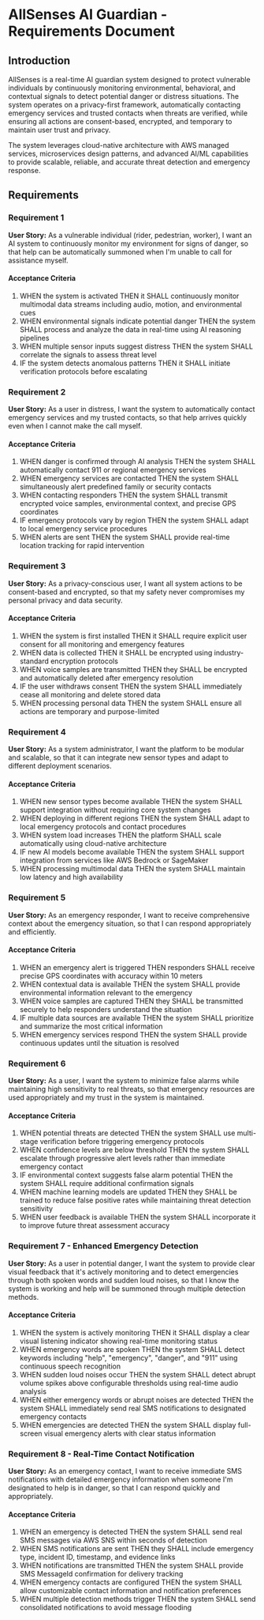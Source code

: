# AllSenses AI Guardian - Requirements Document

## Introduction

AllSenses is a real-time AI guardian system designed to protect vulnerable individuals by continuously monitoring environmental, behavioral, and contextual signals to detect potential danger or distress situations. The system operates on a privacy-first framework, automatically contacting emergency services and trusted contacts when threats are verified, while ensuring all actions are consent-based, encrypted, and temporary to maintain user trust and privacy.

The system leverages cloud-native architecture with AWS managed services, microservices design patterns, and advanced AI/ML capabilities to provide scalable, reliable, and accurate threat detection and emergency response.

## Requirements

### Requirement 1

**User Story:** As a vulnerable individual (rider, pedestrian, worker), I want an AI system to continuously monitor my environment for signs of danger, so that help can be automatically summoned when I'm unable to call for assistance myself.

#### Acceptance Criteria

1. WHEN the system is activated THEN it SHALL continuously monitor multimodal data streams including audio, motion, and environmental cues
2. WHEN environmental signals indicate potential danger THEN the system SHALL process and analyze the data in real-time using AI reasoning pipelines
3. WHEN multiple sensor inputs suggest distress THEN the system SHALL correlate the signals to assess threat level
4. IF the system detects anomalous patterns THEN it SHALL initiate verification protocols before escalating

### Requirement 2

**User Story:** As a user in distress, I want the system to automatically contact emergency services and my trusted contacts, so that help arrives quickly even when I cannot make the call myself.

#### Acceptance Criteria

1. WHEN danger is confirmed through AI analysis THEN the system SHALL automatically contact 911 or regional emergency services
2. WHEN emergency services are contacted THEN the system SHALL simultaneously alert predefined family or security contacts
3. WHEN contacting responders THEN the system SHALL transmit encrypted voice samples, environmental context, and precise GPS coordinates
4. IF emergency protocols vary by region THEN the system SHALL adapt to local emergency service procedures
5. WHEN alerts are sent THEN the system SHALL provide real-time location tracking for rapid intervention

### Requirement 3

**User Story:** As a privacy-conscious user, I want all system actions to be consent-based and encrypted, so that my safety never compromises my personal privacy and data security.

#### Acceptance Criteria

1. WHEN the system is first installed THEN it SHALL require explicit user consent for all monitoring and emergency features
2. WHEN data is collected THEN it SHALL be encrypted using industry-standard encryption protocols
3. WHEN voice samples are transmitted THEN they SHALL be encrypted and automatically deleted after emergency resolution
4. IF the user withdraws consent THEN the system SHALL immediately cease all monitoring and delete stored data
5. WHEN processing personal data THEN the system SHALL ensure all actions are temporary and purpose-limited

### Requirement 4

**User Story:** As a system administrator, I want the platform to be modular and scalable, so that it can integrate new sensor types and adapt to different deployment scenarios.

#### Acceptance Criteria

1. WHEN new sensor types become available THEN the system SHALL support integration without requiring core system changes
2. WHEN deploying in different regions THEN the system SHALL adapt to local emergency protocols and contact procedures
3. WHEN system load increases THEN the platform SHALL scale automatically using cloud-native architecture
4. IF new AI models become available THEN the system SHALL support integration from services like AWS Bedrock or SageMaker
5. WHEN processing multimodal data THEN the system SHALL maintain low latency and high availability

### Requirement 5

**User Story:** As an emergency responder, I want to receive comprehensive context about the emergency situation, so that I can respond appropriately and efficiently.

#### Acceptance Criteria

1. WHEN an emergency alert is triggered THEN responders SHALL receive precise GPS coordinates with accuracy within 10 meters
2. WHEN contextual data is available THEN the system SHALL provide environmental information relevant to the emergency
3. WHEN voice samples are captured THEN they SHALL be transmitted securely to help responders understand the situation
4. IF multiple data sources are available THEN the system SHALL prioritize and summarize the most critical information
5. WHEN emergency services respond THEN the system SHALL provide continuous updates until the situation is resolved

### Requirement 6

**User Story:** As a user, I want the system to minimize false alarms while maintaining high sensitivity to real threats, so that emergency resources are used appropriately and my trust in the system is maintained.

#### Acceptance Criteria

1. WHEN potential threats are detected THEN the system SHALL use multi-stage verification before triggering emergency protocols
2. WHEN confidence levels are below threshold THEN the system SHALL escalate through progressive alert levels rather than immediate emergency contact
3. IF environmental context suggests false alarm potential THEN the system SHALL require additional confirmation signals
4. WHEN machine learning models are updated THEN they SHALL be trained to reduce false positive rates while maintaining threat detection sensitivity
5. WHEN user feedback is available THEN the system SHALL incorporate it to improve future threat assessment accuracy

### Requirement 7 - Enhanced Emergency Detection

**User Story:** As a user in potential danger, I want the system to provide clear visual feedback that it's actively monitoring and to detect emergencies through both spoken words and sudden loud noises, so that I know the system is working and help will be summoned through multiple detection methods.

#### Acceptance Criteria

1. WHEN the system is actively monitoring THEN it SHALL display a clear visual listening indicator showing real-time monitoring status
2. WHEN emergency words are spoken THEN the system SHALL detect keywords including "help", "emergency", "danger", and "911" using continuous speech recognition
3. WHEN sudden loud noises occur THEN the system SHALL detect abrupt volume spikes above configurable thresholds using real-time audio analysis
4. WHEN either emergency words or abrupt noises are detected THEN the system SHALL immediately send real SMS notifications to designated emergency contacts
5. WHEN emergencies are detected THEN the system SHALL display full-screen visual emergency alerts with clear status information

### Requirement 8 - Real-Time Contact Notification

**User Story:** As an emergency contact, I want to receive immediate SMS notifications with detailed emergency information when someone I'm designated to help is in danger, so that I can respond quickly and appropriately.

#### Acceptance Criteria

1. WHEN an emergency is detected THEN the system SHALL send real SMS messages via AWS SNS within seconds of detection
2. WHEN SMS notifications are sent THEN they SHALL include emergency type, incident ID, timestamp, and evidence links
3. WHEN notifications are transmitted THEN the system SHALL provide SMS MessageId confirmation for delivery tracking
4. WHEN emergency contacts are configured THEN the system SHALL allow customizable contact information and notification preferences
5. WHEN multiple detection methods trigger THEN the system SHALL send consolidated notifications to avoid message flooding